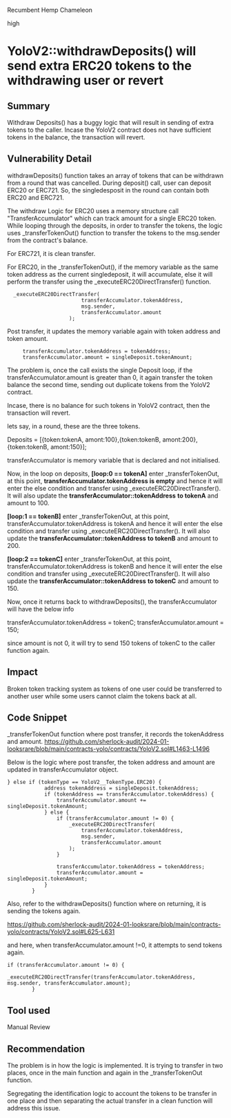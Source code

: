 Recumbent Hemp Chameleon

high

# YoloV2::withdrawDeposits() will send extra ERC20 tokens to the withdrawing user or revert

## Summary
Withdraw Deposits() has a buggy logic that will result in sending of extra tokens to the caller. Incase the YoloV2 contract does not have sufficient tokens in the balance, the transaction will revert.

## Vulnerability Detail
withdrawDeposits() function takes an array of tokens that can be withdrawn from a round that was cancelled.
During deposit() call, user can deposit ERC20 or ERC721. So, the singledesposit in the round can contain both ERC20 and ERC721.

The withdraw Logic for ERC20 uses a memory structure call "TransferAccumulator" which can track amount for a single ERC20 token. While looping through the deposits, in order to transfer the tokens, the logic uses _transferTokenOut() function to transfer the tokens to the msg.sender from the contract's balance.

For ERC721, it is clean transfer.

For ERC20, in the _transferTokenOut(), if the memory variable as the same token address as the current singledeposit, it will accumulate, else it will perform the transfer using the _executeERC20DirectTransfer() function. 

```solidity
  _executeERC20DirectTransfer(
                        transferAccumulator.tokenAddress,
                        msg.sender,
                        transferAccumulator.amount
                    );
```

Post transfer, it updates the memory variable again with token address  and token amount.

```solidity
     transferAccumulator.tokenAddress = tokenAddress;
     transferAccumulator.amount = singleDeposit.tokenAmount;
```
The problem is, once the call exists the single Deposit loop, if the transferAccumulator.amount is greater than 0, it again transfer the token balance the second time, sending out duplicate tokens from the YoloV2 contract.

Incase, there is no balance for such tokens in YoloV2 contract, then the transaction will revert.

lets say, in a round, these are the three tokens.
    
Deposits = [{token:tokenA, amont:100},{token:tokenB, amont:200},{token:tokenB, amont:150}];
   
transferAccumulator is memory variable that is declared and not initialised.

Now, in the loop on deposits,
**[loop:0 == tokenA]** enter _transferTokenOut, at this point, **transferAccumulator.tokenAddress is empty** and hence
                                    it will enter the else condition and transfer using _executeERC20DirectTransfer().
                                    It will also update the **transferAccumulator::tokenAddress** **to tokenA** and amount to 100.

**[loop:1 == tokenB]** enter _transferTokenOut, at this point, transferAccumulator.tokenAddress is tokenA and hence
                                    it will enter the else condition and transfer using _executeERC20DirectTransfer().
                                    It will also update the **transferAccumulator::tokenAddress** **to tokenB** and amount to 200.

**[loop:2 == tokenC]** enter _transferTokenOut, at this point, transferAccumulator.tokenAddress is tokenB and hence
                                    it will enter the else condition and transfer using _executeERC20DirectTransfer().
                                    It will also update the **transferAccumulator::tokenAddress** **to tokenC** and amount to 150.


Now, once it returns back to withdrawDeposits(), the transferAccumulator will have the below info

  transferAccumulator.tokenAddress = tokenC;
  transferAccumulator.amount = 150;

since amount is not 0, it will try to send 150 tokens of tokenC to the caller function again.


## Impact
Broken token tracking system as tokens of one user could be transferred to another user while some users cannot claim the tokens back at all.

## Code Snippet
_transferTokenOut function where post transfer, it records the tokenAddress and amount.
https://github.com/sherlock-audit/2024-01-looksrare/blob/main/contracts-yolo/contracts/YoloV2.sol#L1463-L1496

Below is the logic where post transfer, the token address and amount are updated in transferAccumulator object.

```solidity
} else if (tokenType == YoloV2__TokenType.ERC20) {
            address tokenAddress = singleDeposit.tokenAddress;
            if (tokenAddress == transferAccumulator.tokenAddress) {
                transferAccumulator.amount += singleDeposit.tokenAmount;
            } else {
                if (transferAccumulator.amount != 0) {
                    _executeERC20DirectTransfer(
                        transferAccumulator.tokenAddress,
                        msg.sender,
                        transferAccumulator.amount
                    );
                }

                transferAccumulator.tokenAddress = tokenAddress;
                transferAccumulator.amount = singleDeposit.tokenAmount;
            }
        }
```

Also, refer to the  withdrawDeposits() function where on returning, it is sending the tokens again.

https://github.com/sherlock-audit/2024-01-looksrare/blob/main/contracts-yolo/contracts/YoloV2.sol#L625-L631

and here, when transferAccumulator.amount !=0, it attempts to send tokens again.
```solidity
if (transferAccumulator.amount != 0) {
            _executeERC20DirectTransfer(transferAccumulator.tokenAddress, msg.sender, transferAccumulator.amount);
        }
```

## Tool used
Manual Review

## Recommendation
The problem is in how the logic is implemented. It is trying to transfer in two places, once in the main function and again in the _transferTokenOut function.

Segregating the identification logic to account the tokens to be transfer in one place and then separating the actual transfer in a clean function will address this issue.
